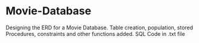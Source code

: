 # Movie-Database
Designing the ERD for a Movie Database. Table creation, population, stored Procedures, constraints and other functions added. SQL Code in .txt file
